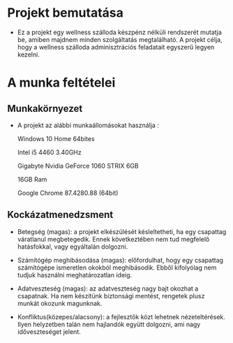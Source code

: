 # Projekt bemutatása
- Ez a projekt egy wellness szálloda készpénz nélküli rendszerét mutatja be, amiben majdnem minden szolgáltatás megtalálható. A projekt célja, hogy a wellness szálloda adminisztrációs feladatait egyszerű legyen kezelni.

# A munka feltételei
## Munkakörnyezet
- A projekt az alábbi munkaállomásokat használja :

  Windows 10 Home 64bites

  Intel i5 4460 3.40GHz

  Gigabyte Nvidia GeForce 1060 STRIX 6GB

  16GB Ram

  Google Chrome 87.4280.88 (64bit)

 ## Kockázatmenedzsment
  - Betegség (magas): a projekt elkészülését késleltetheti, ha egy csapattag váratlanul megbetegedik. Ennek következtében nem tud megfelelő hatásfokkal, vagy egyáltalán dolgozni.
  
  - Számítógép meghibásodása (magas): előfordulhat, hogy egy csapattag számítógépe ismeretlen okokból meghibásodik. Ebből kifolyólag nem tudjuk használni meghatározatlan ideig.
  
  - Adatveszteség (magas): az adatveszteség nagy bajt okozhat a csapatnak. Ha nem készítünk biztonsági mentést, rengetek plusz munkát okozunk magunknak.
  
  - Konfliktus(közepes/alacsony): a fejlesztők közt lehetnek nézeteltérések. Ilyen helyzetben talán nem hajlandók együtt dolgozni, ami nagy időveszteséget jelent.

